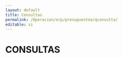 ```yaml
---
layout: default
title: Consultas
permalink: /Operacion/erp/presupuestoo/qconsulta/
editable: si
---
```


# CONSULTAS